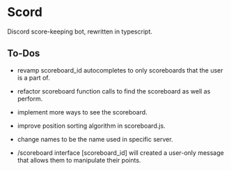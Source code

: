 # Scord
Discord score-keeping bot, rewritten in typescript.

## To-Dos

- revamp scoreboard_id autocompletes to only scoreboards that the user is a part of.
- refactor scoreboard function calls to find the scoreboard as well as perform.
- implement more ways to see the scoreboard.
- improve position sorting algorithm in scoreboard.js.
- change names to be the name used in specific server.

- /scoreboard interface [scoreboard_id] will created a user-only message that allows them to manipulate their points.

